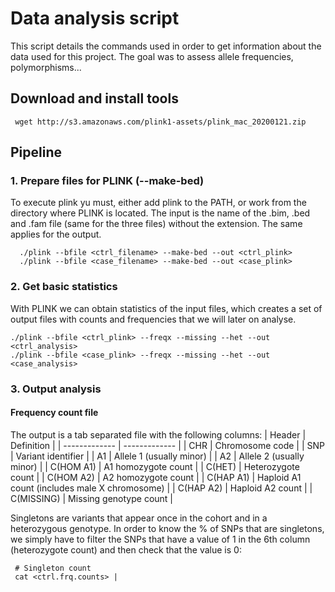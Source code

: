 # Data analysis script

This script details the commands used in order to get information about the data used for this project. The goal was to assess allele frequencies, polymorphisms...

## Download and install tools
     wget http://s3.amazonaws.com/plink1-assets/plink_mac_20200121.zip
  
  
 ## Pipeline 
 
 ### 1. Prepare files for PLINK (--make-bed)
 To execute plink yu must, either add plink to the PATH, or work from the directory where PLINK is located. The input is the name of the .bim, .bed and .fam file (same for the three files) without the extension. The same applies for the output.
 
      ./plink --bfile <ctrl_filename> --make-bed --out <ctrl_plink>
      ./plink --bfile <case_filename> --make-bed --out <case_plink>
      
      
### 2. Get basic statistics
With PLINK we can obtain statistics of the input files, which creates a set of output files with counts and frequencies that we will later on analyse.

    ./plink --bfile <ctrl_plink> --freqx --missing --het --out <ctrl_analysis>
    ./plink --bfile <case_plink> --freqx --missing --het --out <case_analysis>

### 3. Output analysis
#### Frequency count file
The output is a tab separated file with the following columns:
| Header | Definition |
| ------------- | ------------- |
| CHR  | Chromosome code  |
| SNP  | Variant identifier  |
| A1  | Allele 1 (usually minor)  |
| A2  | Allele 2 (usually minor)  |
| C(HOM A1)  | A1 homozygote count  |
| C(HET)  | Heterozygote count  |
| C(HOM A2)  | A2 homozygote count  |
| C(HAP A1)  | Haploid A1 count (includes male X chromosome)  |
| C(HAP A2)  | Haploid A2 count  |
| C(MISSING)  | Missing genotype count |

Singletons are variants that appear once in the cohort and in a heterozygous genotype. In order to know the % of SNPs that are singletons, we simply have to filter the SNPs that have a value of 1 in the 6th column (heterozygote count) and then check that the value is 0:
     
     # Singleton count
     cat <ctrl.frq.counts> | 

